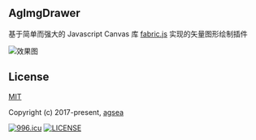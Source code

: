 ## AgImgDrawer

基于简单而强大的 Javascript Canvas 库 [fabric.js](http://fabricjs.com/) 实现的矢量图形绘制插件

![效果图](https://i.loli.net/2020/12/03/EVypIWrovL2q4Uw.jpg)


## License

[MIT](http://opensource.org/licenses/MIT)

Copyright (c) 2017-present, [agsea](https://github.com/agsea)

[![996.icu](https://img.shields.io/badge/link-996.icu-red.svg)](https://996.icu)
[![LICENSE](https://img.shields.io/badge/license-Anti%20996-blue.svg)](https://github.com/996icu/996.ICU/blob/master/LICENSE)
